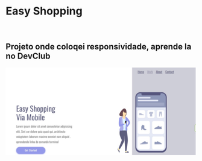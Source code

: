 <h1>Easy Shopping</h1>
<br>
<h2>Projeto onde coloqei responsividade, aprende la no DevClub</h2>

<img src="https://github.com/zaqueumenezes/reposvidade-zaqueu-site/blob/main/desktop.jpg?raw=true"/>

